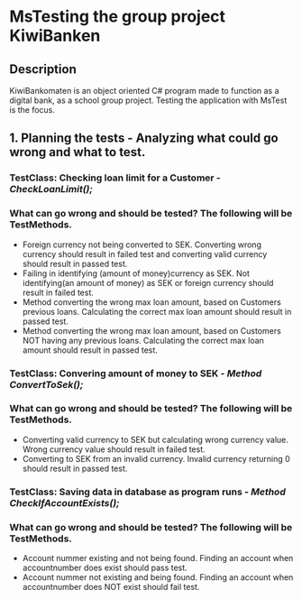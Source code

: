 # MsTesting the group project KiwiBanken
## Description
KiwiBankomaten is an object oriented C# program made to function as a digital bank, as a school group project.
Testing the application with MsTest is the focus.

## 1. Planning the tests - Analyzing what could go wrong and what to test.

### TestClass: Checking loan limit for a Customer - *CheckLoanLimit();*	 
### What can go wrong and should be tested? The following will be TestMethods.
- Foreign currency not being converted to SEK. Converting wrong currency should result in failed test and converting valid currency should result in passed test.
- Failing in identifying (amount of money)currency as SEK. Not identifying(an amount of money) as SEK or foreign currency should result in failed test.
- Method converting the wrong max loan amount, based on Customers previous loans. Calculating the correct max loan amount should result in passed test. 
- Method converting the wrong max loan amount, based on Customers NOT having any previous loans. Calculating the correct max loan amount should result in passed test. 

### TestClass: Convering amount of money to SEK - *Method ConvertToSek();*	
### What can go wrong and should be tested? The following will be TestMethods.
- Converting valid currency to SEK but calculating wrong currency value. Wrong currency value should result in failed test. 
- Converting to SEK from an invalid currency. Invalid currency returning 0 should result in passed test.

### TestClass: Saving data in database as program runs - *Method CheckIfAccountExists();*
### What can go wrong and should be tested? The following will be TestMethods.
- Account nummer existing and not being found. Finding an account when accountnumber does exist should pass test.
- Account nummer not existing and being found. Finding an account when accountnumber does NOT exist should fail test.
